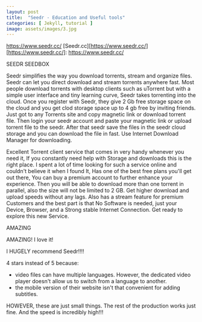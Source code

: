 ```yaml
---
layout: post
title:  "Seedr - Education and Useful tools"
categories: [ Jekyll, tutorial ]
image: assets/images/3.jpg
---
```

https://www.seedr.cc/
[Seedr.cc][https://www.seedr.cc/]
[https://www.seedr.cc/]: https://www.seedr.cc/

SEEDR SEEDBOX

Seedr simplifies the way you download torrents, stream and organize files. Seedr can let you direct download and stream torrents anywhere fast. Most people download torrents with desktop clients such as uTorrent but with a simple user interface and tiny learning curve, Seedr takes torrenting into the cloud. Once you register with Seedr, they give 2 Gb free storage space on the cloud and you get clod storage space up to 4 gb free by inviting friends. Just got to any Torrents site and copy magnetic link or download torrent file. Then login your seedr account and paste your magnetic link or upload torrent file to the seedr. After that seedr save the files in the seedr cloud storage and you can download the file in fast. Use Internet Download Manager for downloading.




Excellent Torrent client service that comes in very handy whenever you need it, If you constantly need help with Storage and downloads this is the right place. I spent a lot of time looking for such a service online and couldn't believe it when I found It, Has one of the best free plans you'll get out there, You can buy a premium account to further enhance your experience. Then you will be able to download more than one torrent in parallel, also the size will not be limited to 2 GB. Get higher download and upload speeds without any lags. Also has a stream feature for premium Customers and the best part is that No Software is needed, just your Device, Browser, and a Strong stable Internet Connection. Get ready to explore this new Service.

AMAZING

AMAZING! I love it!

I HUGELY recommend Seedr!!!!

4 stars instead of 5 because:
- video files can have multiple languages. However, the dedicated video player doesn't allow us to switch from a language to another.
- the mobile version of their website isn't that convenient for adding subtitles.

HOWEVER, these are just small things. The rest of the production works just fine. And the speed is incredibly high!!!